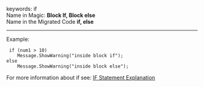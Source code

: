 ﻿keywords: if  
Name in Magic: **Block If, Block else**  
Name in the Migrated Code **if, else**
***

Example:

````
 if (num1 > 10)
    Message.ShowWarning("inside block if");
else 
    Message.ShowWarning("inside block else");
````

For more information about if see: 
[IF Statement Explanation](02_IF-Statement-Explanation.md)